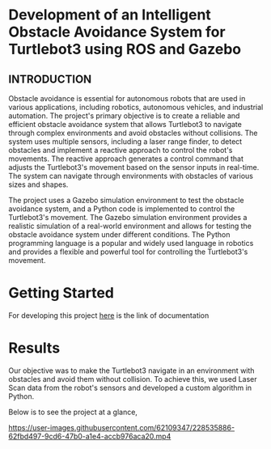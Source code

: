 # Development of an Intelligent Obstacle Avoidance System for Turtlebot3 using ROS and Gazebo
## INTRODUCTION

Obstacle avoidance is essential for autonomous robots that are used in various applications, including robotics, autonomous vehicles, and industrial automation. The project's primary objective is to create a reliable and efficient obstacle avoidance system that allows Turtlebot3 to navigate through complex environments and avoid obstacles without collisions. The system uses multiple sensors, including a laser range finder, to detect obstacles and implement a reactive approach to control the robot's movements. The reactive approach generates a control command that adjusts the Turtlebot3's movement based on the sensor inputs in real-time. The system can navigate through environments with obstacles of various sizes and shapes.

The project uses a Gazebo simulation environment to test the obstacle avoidance system, and a Python code is implemented to control the Turtlebot3's movement. The Gazebo simulation environment provides a realistic simulation of a real-world environment and allows for testing the obstacle avoidance system under different conditions. The Python programming language is a popular and widely used language in robotics and provides a flexible and powerful tool for controlling the Turtlebot3's movement.

# Getting Started

For developing this project [here](https://github.com/farjana-akter-shifa/ObstacleAvoidanceProject/blob/main/Documentation/Group_2_Obstacle_avoidance_Paper.pdf) is the link of documentation

# Results

Our objective was to make the Turtlebot3 navigate in an 
environment with obstacles and avoid them without collision. 
To achieve this, we used Laser Scan data from the robot's 
sensors and developed a custom algorithm in Python.

Below is to see the project at a glance,



https://user-images.githubusercontent.com/62109347/228535886-62fbd497-9cd6-47b0-a1e4-accb976aca20.mp4

